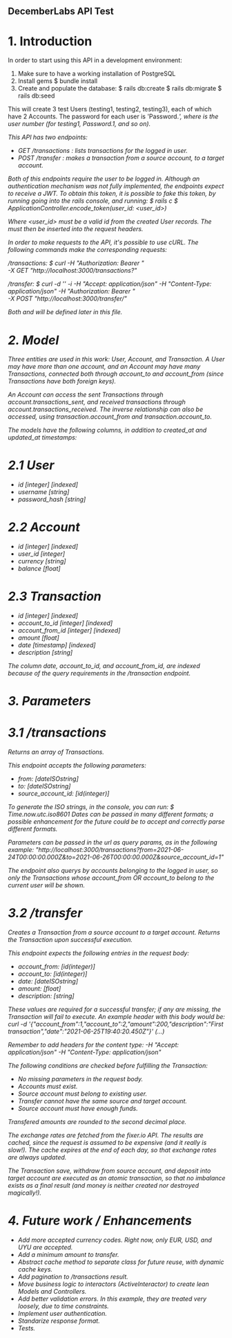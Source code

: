 ## DecemberLabs API Test

# 1. Introduction
In order to start using this API in a development environment:
  1) Make sure to have a working installation of PostgreSQL
  2) Install gems
    $ bundle install
  3) Create and populate the database:
    $ rails db:create
    $ rails db:migrate
    $ rails db:seed

This will create 3 test Users (testing1, testing2, testing3), each of which have 2 Accounts.
The password for each user is 'Password.<i>', where <i> is the user number (for testing1, Password.1, and so on).

This API has two endpoints:
  - GET  /transactions : lists transactions for the logged in user.
  - POST /transfer : makes a transaction from a source account, to a target account.

Both of this endpoints require the user to be logged in. Although an authentication mechanism was not fully implemented, the endpoints expect to receive a JWT. To obtain this token, it is possible to fake this token, by running going into the rails console, and running:
    $ rails c
    $ ApplicationController.encode_token(user_id: <user_id>)

Where <user_id> must be a valid id from the created User records. The <token> must then be inserted into the request headers.

In order to make requests to the API, it's possible to use cURL. The following commands make the corresponding requests:

  /transactions: 
      $ curl -H "Authorization: Bearer <token>" \
             -X GET "http://localhost:3000/transactions?<params>"

  /transfer: 
      $ curl -d '<body>' -i -H "Accept: application/json" -H "Content-Type: application/json" -H "Authorization: Bearer <token>" \
             -X POST "http://localhost:3000/transfer/"

  Both <body> and <params> will be defined later in this file.


# 2. Model
Three entities are used in this work: User, Account, and Transaction.
A User may have more than one account, and an Account may have many Transactions, connected both through account_to and account_from (since Transactions have both foreign keys).

An Account can access the sent Transactions through account.transactions_sent, and received transactions through account.transactions_received. The inverse relationship can also be accessed, using transaction.account_from and transaction.account_to.

The models have the following columns, in addition to created_at and updated_at timestamps:

# 2.1 User
 - id [integer] [indexed]
 - username [string]
 - password_hash [string]

# 2.2 Account
 - id [integer] [indexed]
 - user_id [integer]
 - currency [string]
 - balance [float]

# 2.3 Transaction
 - id [integer] [indexed]
 - account_to_id [integer] [indexed]
 - account_from_id [integer] [indexed]
 - amount [float]
 - date [timestamp] [indexed]
 - description [string]

The column date, account_to_id, and account_from_id, are indexed because of the query requirements in the /transaction endpoint.


# 3. Parameters

# 3.1 /transactions
Returns an array of Transactions.

This endpoint accepts the following parameters:
  - from: [dateISOstring]
  - to: [dateISOstring]
  - source_account_id: [id(integer)]

To generate the ISO strings, in the console, you can run:
    $ Time.now.utc.iso8601
Dates can be passed in many different formats; a possible *enhancement* for the future could be to accept and correctly parse different formats.

Parameters can be passed in the url as query params, as in the following example:
  "http://localhost:3000/transactions?from=2021-06-24T00:00:00.000Z&to=2021-06-26T00:00:00.000Z&source_account_id=1"

The endpoint also querys by accounts belonging to the logged in user, so only the Transactions whose account_from OR account_to belong to the current user will be shown.

# 3.2 /transfer
Creates a Transaction from a source account to a target account.
Returns the Transaction upon successful execution.

This endpoint expects the following entries in the request body:
  - account_from: [id(integer)]
  - account_to: [id(integer)]
  - date: [dateISOstring]
  - amount: [float]
  - description: [string]

These values are required for a successful transfer; if any are missing, the Transaction will fail to execute. An example header with this body would be:
  curl -d '{"account_from":1,"account_to":2,"amount":200,"description":"First transaction","date":"2021-06-25T19:40:20.450Z"}' (...)

Remember to add headers for the content type:
  -H "Accept: application/json" -H "Content-Type: application/json"

The following conditions are checked before fulfilling the Transaction:
  - No missing parameters in the request body.
  - Accounts must exist.
  - Source account must belong to existing user.
  - Transfer cannot have the same source and target account.
  - Source account must have enough funds.

Transfered amounts are rounded to the second decimal place.

The exchange rates are fetched from the fixer.io API. The results are *cached*, since the request is assumed to be expensive (and it really is slow!). The cache expires at the end of each day, so that exchange rates are always updated.

The Transaction save, withdraw from source account, and deposit into target account are executed as an atomic transaction, so that no imbalance exists as a final result (and money is neither created nor destroyed magically!).


# 4. Future work / Enhancements
  - Add more accepted currency codes. Right now, only EUR, USD, and UYU are accepted.
  - Add a minimum amount to transfer.
  - Abstract cache method to separate class for future reuse, with dynamic cache keys.
  - Add pagination to /transactions result.
  - Move business logic to interactors (ActiveInteractor) to create lean Models and Controllers.
  - Add better validation errors. In this example, they are treated very loosely, due to time constraints.
  - Implement user authentication.
  - Standarize response format.
  - Tests.
